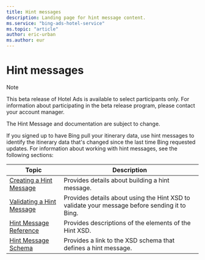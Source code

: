 ```yaml
---
title: Hint messages
description: Landing page for hint message content.
ms.service: "bing-ads-hotel-service"
ms.topic: "article"
author: eric-urban
ms.author: eur
---
```


# Hint messages

> [!NOTE]
> This beta release of Hotel Ads is available to select participants only. For information about participating in the beta release program, please contact your account manager.
>
> The Hint Message and documentation are subject to change.

If you signed up to have Bing pull your itinerary data, use hint messages to identify the itinerary data that's changed since the last time Bing requested updates. For information about working with hint messages, see the following sections: 

|Topic|Description
|-|-
|[Creating a Hint Message](../hint-message/create-hint-message.md)|Provides details about building a hint message.
|[Validating a Hint Message](../hint-message/validate-hint-message.md)|Provides details about using the Hint XSD to validate your message before sending it to Bing.
|[Hint Message Reference](../hint-message/reference.md)|Provides descriptions of the elements of the Hint XSD.
|[Hint Message Schema](../hint-message/schema.md)|Provides a link to the XSD schema that defines a hint message.



